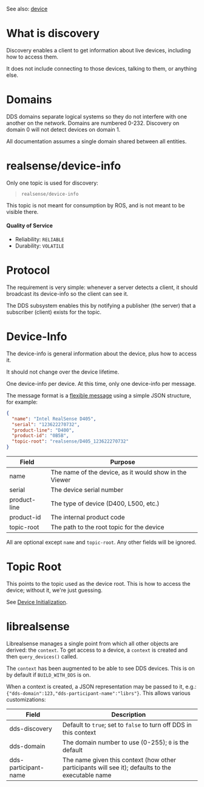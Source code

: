 
See also: [device](device.md)


# What is discovery

Discovery enables a client to get information about live devices, including how to access them.

It does not include connecting to those devices, talking to them, or anything else.


# Domains

DDS domains separate logical systems so they do not interfere with one another on the network. Domains are numbered 0-232. Discovery on domain 0 will not detect devices on domain 1.

All documentation assumes a single domain shared between all entities.


# realsense/device-info

Only one topic is used for discovery:

>`realsense/device-info`

This topic is not meant for consumption by ROS, and is not meant to be visible there.


#### Quality of Service

- Reliability: `RELIABLE`
- Durability: `VOLATILE`


# Protocol

The requirement is very simple: whenever a server detects a client, it should broadcast its device-info so the client can see it.

The DDS subsystem enables this by notifying a publisher (the server) that a subscriber (client) exists for the topic.


# Device-Info

The device-info is general information about the device, plus how to access it.

It should not change over the device lifetime.

One device-info per device. At this time, only one device-info per message.

The message format is a [flexible message](../include/realdds/topics/flexible/) using a simple JSON structure, for example:

```JSON
{
  "name": "Intel RealSense D405",
  "serial": "123622270732",
  "product-line": "D400",
  "product-id": "0B5B",
  "topic-root": "realsense/D405_123622270732"
}
```

| Field        | Purpose                                                |
|--------------|--------------------------------------------------------|
| name         | The name of the device, as it would show in the Viewer |
| serial       | The device serial number                               |
| product-line | The type of device (D400, L500, etc.)                  |
| product-id   | The internal product code                              |
| topic-root   | The path to the root topic for the device              |

All are optional except `name` and `topic-root`. Any other fields will be ignored.


# Topic Root

This points to the topic used as the device root. This is how to access the device; without it, we're just guessing.

See [Device Initialization](initialization.md).


# librealsense

Librealsense manages a single point from which all other objects are derived: the `context`. To get access to a device, a `context` is created and then `query_devices()` called.

The `context` has been augmented to be able to see DDS devices. This is on by default if `BUILD_WITH_DDS` is on.

When a context is created, a JSON representation may be passed to it, e.g.: `{"dds-domain":123,"dds-participant-name":"librs"}`. This allows various customizations:

| Field                | Description                            |
|----------------------|------------------------------------------------------|
| dds-discovery        | Default to `true`; set to `false` to turn off DDS in this context
| dds-domain           | The domain number to use (0-255); `0` is the default
| dds-participant-name | The name given this context (how other participants will see it); defaults to the executable name
